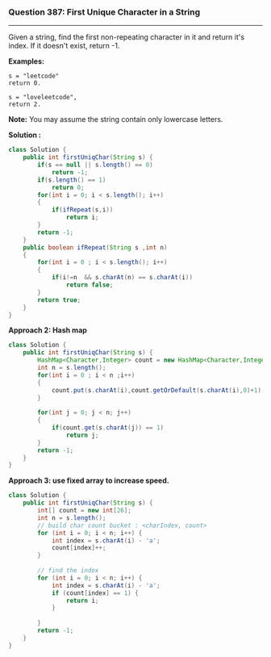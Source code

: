 ###  Question 387: First Unique Character in a String
---

Given a string, find the first non-repeating character in it and return it's index. If it doesn't exist, return -1.

**Examples:**

```
s = "leetcode"
return 0.

s = "loveleetcode",
return 2.
```



**Note:** You may assume the string contain only lowercase letters.

**Solution :**

```java
class Solution {
    public int firstUniqChar(String s) {
        if(s == null || s.length() == 0)
            return -1;
        if(s.length() == 1)
            return 0;
        for(int i = 0; i < s.length(); i++)
        {
            if(ifRepeat(s,i))
                return i;
        }
        return -1;   
    }
    public boolean ifRepeat(String s ,int n)
    {
        for(int i = 0 ; i < s.length(); i++)
        {
            if(i!=n  && s.charAt(n) == s.charAt(i))
                return false;
        }
        return true;
    }
}
```

**Approach 2: Hash map**

```java
class Solution {
    public int firstUniqChar(String s) {
        HashMap<Character,Integer> count = new HashMap<Character,Integer>();
        int n = s.length();
        for(int i = 0 ; i < n ;i++)
        {
            count.put(s.charAt(i),count.getOrDefault(s.charAt(i),0)+1);
        }
        
        for(int j = 0; j < n; j++)
        {
            if(count.get(s.charAt(j)) == 1)
                return j;
        }
        return -1;
    }
}
```

**Approach 3: use fixed array to increase speed.**

```java
class Solution {
    public int firstUniqChar(String s) {
        int[] count = new int[26];
        int n = s.length();
        // build char count bucket : <charIndex, count>
        for (int i = 0; i < n; i++) {            
            int index = s.charAt(i) - 'a';
            count[index]++;
        }
        
        // find the index
        for (int i = 0; i < n; i++) {
            int index = s.charAt(i) - 'a';
            if (count[index] == 1) {
                return i;
            }
                
        }
        return -1;
    }
}
```

